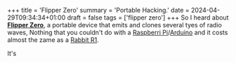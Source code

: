 +++
title = 'Flipper Zero'
summary = 'Portable Hacking.'
date = 2024-04-29T09:34:34+01:00
draft = false
tags = ['flipper zero']
+++
So I heard about [**Flipper Zero**](https://www.youtube.com/watch?v=44O-FNvj8Aw), a portable device that emits and clones several tyes of radio waves, Nothing that you couldn't do with a [Raspberri Pi](https://www.raspberrypi.org/)/[Arduino](https://www.arduino.cc/) and it costs almost the zame as a [Rabbit R1](https://www.rabbit.tech/).

It's
